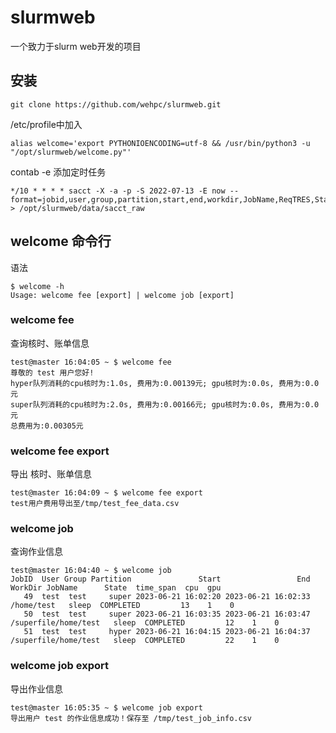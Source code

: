 # slurmweb
一个致力于slurm web开发的项目
## 安装
```shell
git clone https://github.com/wehpc/slurmweb.git
```

/etc/profile中加入
```shell
alias welcome='export PYTHONIOENCODING=utf-8 && /usr/bin/python3 -u "/opt/slurmweb/welcome.py"'
``` 

contab -e 添加定时任务
```
*/10 * * * * sacct -X -a -p -S 2022-07-13 -E now --format=jobid,user,group,partition,start,end,workdir,JobName,ReqTRES,State > /opt/slurmweb/data/sacct_raw

```

## welcome 命令行
语法
```
$ welcome -h
Usage: welcome fee [export] | welcome job [export]
```

### welcome fee
查询核时、账单信息
```
test@master 16:04:05 ~ $ welcome fee
尊敬的 test 用户您好!
hyper队列消耗的cpu核时为:1.0s, 费用为:0.00139元; gpu核时为:0.0s, 费用为:0.0元
super队列消耗的cpu核时为:2.0s, 费用为:0.00166元; gpu核时为:0.0s, 费用为:0.0元
总费用为:0.00305元

```
### welcome fee export
导出 核时、账单信息
```
test@master 16:04:09 ~ $ welcome fee export
test用户费用导出至/tmp/test_fee_data.csv
```

### welcome job
查询作业信息
```
test@master 16:04:40 ~ $ welcome job
JobID  User Group Partition               Start                 End               WorkDir JobName      State  time_span  cpu  gpu
   49  test  test     super 2023-06-21 16:02:20 2023-06-21 16:02:33            /home/test   sleep  COMPLETED         13    1    0
   50  test  test     super 2023-06-21 16:03:35 2023-06-21 16:03:47  /superfile/home/test   sleep  COMPLETED         12    1    0
   51  test  test     hyper 2023-06-21 16:04:15 2023-06-21 16:04:37  /superfile/home/test   sleep  COMPLETED         22    1    0

```

### welcome job export
导出作业信息
```
test@master 16:05:35 ~ $ welcome job export
导出用户 test 的作业信息成功！保存至 /tmp/test_job_info.csv
```